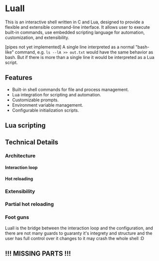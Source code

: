 # Luall
This is an interactive shell written in C and Lua, designed to provide a flexible and extensible command-line interface.
It allows user to execute built-in commands, use embedded scripting language for automation, customization, and extensibility.

\[pipes not yet implemented\]
A single line interpreted as a normal "bash-like" command, e.g. `ls --lA >> out.txt` would have the same behavior as bash.
But if there is more than a single line it would be interpreted as a Lua script.

## Features
- Built-in shell commands for file and process management.
- Lua integration for scripting and automation.
- Customizable prompts.
- Environment variable management.
- Configurable initialization scripts.

## Lua scripting
## Technical Details
### Architecture
#### Interaction loop

#### Hot reloading
### Extensibility
### Partial hot reloading
### Foot guns
Luall is the bridge between the interaction loop and the configuration, and there are not many guards to guaranty it's integrety and structure and the user has full control over it changes to it may crash the whole shell :D

## !!! MISSING PARTS !!!
